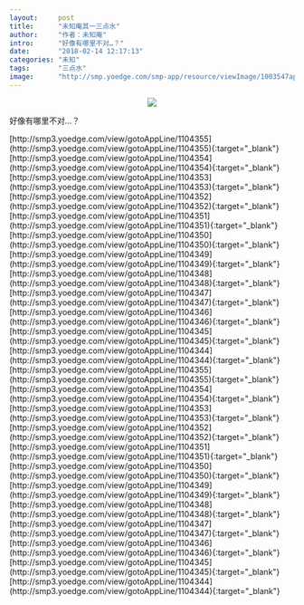 ```yaml
---
layout:     post
title:      "未知庵其一三点水"
author:     "作者：未知庵"
intro:      "好像有哪里不对…？"
date:       "2018-02-14 12:17:13"
categories: "未知"
tags:       "三点水"
image:      "http://smp.yoedge.com/smp-app/resource/viewImage/1003547appline.png"
---
```

<div style="text-align: center">
<p><img src="http://smp.yoedge.com/smp-app/resource/viewImage/1003547appline.png"/></p>
</div>
<p class="post-meta">
<span>好像有哪里不对…？</span>
</p>
[http://smp3.yoedge.com/view/gotoAppLine/1104355](http://smp3.yoedge.com/view/gotoAppLine/1104355){:target="_blank"}
[http://smp3.yoedge.com/view/gotoAppLine/1104354](http://smp3.yoedge.com/view/gotoAppLine/1104354){:target="_blank"}
[http://smp3.yoedge.com/view/gotoAppLine/1104353](http://smp3.yoedge.com/view/gotoAppLine/1104353){:target="_blank"}
[http://smp3.yoedge.com/view/gotoAppLine/1104352](http://smp3.yoedge.com/view/gotoAppLine/1104352){:target="_blank"}
[http://smp3.yoedge.com/view/gotoAppLine/1104351](http://smp3.yoedge.com/view/gotoAppLine/1104351){:target="_blank"}
[http://smp3.yoedge.com/view/gotoAppLine/1104350](http://smp3.yoedge.com/view/gotoAppLine/1104350){:target="_blank"}
[http://smp3.yoedge.com/view/gotoAppLine/1104349](http://smp3.yoedge.com/view/gotoAppLine/1104349){:target="_blank"}
[http://smp3.yoedge.com/view/gotoAppLine/1104348](http://smp3.yoedge.com/view/gotoAppLine/1104348){:target="_blank"}
[http://smp3.yoedge.com/view/gotoAppLine/1104347](http://smp3.yoedge.com/view/gotoAppLine/1104347){:target="_blank"}
[http://smp3.yoedge.com/view/gotoAppLine/1104346](http://smp3.yoedge.com/view/gotoAppLine/1104346){:target="_blank"}
[http://smp3.yoedge.com/view/gotoAppLine/1104345](http://smp3.yoedge.com/view/gotoAppLine/1104345){:target="_blank"}
[http://smp3.yoedge.com/view/gotoAppLine/1104344](http://smp3.yoedge.com/view/gotoAppLine/1104344){:target="_blank"}
[http://smp3.yoedge.com/view/gotoAppLine/1104355](http://smp3.yoedge.com/view/gotoAppLine/1104355){:target="_blank"}
[http://smp3.yoedge.com/view/gotoAppLine/1104354](http://smp3.yoedge.com/view/gotoAppLine/1104354){:target="_blank"}
[http://smp3.yoedge.com/view/gotoAppLine/1104353](http://smp3.yoedge.com/view/gotoAppLine/1104353){:target="_blank"}
[http://smp3.yoedge.com/view/gotoAppLine/1104352](http://smp3.yoedge.com/view/gotoAppLine/1104352){:target="_blank"}
[http://smp3.yoedge.com/view/gotoAppLine/1104351](http://smp3.yoedge.com/view/gotoAppLine/1104351){:target="_blank"}
[http://smp3.yoedge.com/view/gotoAppLine/1104350](http://smp3.yoedge.com/view/gotoAppLine/1104350){:target="_blank"}
[http://smp3.yoedge.com/view/gotoAppLine/1104349](http://smp3.yoedge.com/view/gotoAppLine/1104349){:target="_blank"}
[http://smp3.yoedge.com/view/gotoAppLine/1104348](http://smp3.yoedge.com/view/gotoAppLine/1104348){:target="_blank"}
[http://smp3.yoedge.com/view/gotoAppLine/1104347](http://smp3.yoedge.com/view/gotoAppLine/1104347){:target="_blank"}
[http://smp3.yoedge.com/view/gotoAppLine/1104346](http://smp3.yoedge.com/view/gotoAppLine/1104346){:target="_blank"}
[http://smp3.yoedge.com/view/gotoAppLine/1104345](http://smp3.yoedge.com/view/gotoAppLine/1104345){:target="_blank"}
[http://smp3.yoedge.com/view/gotoAppLine/1104344](http://smp3.yoedge.com/view/gotoAppLine/1104344){:target="_blank"}


